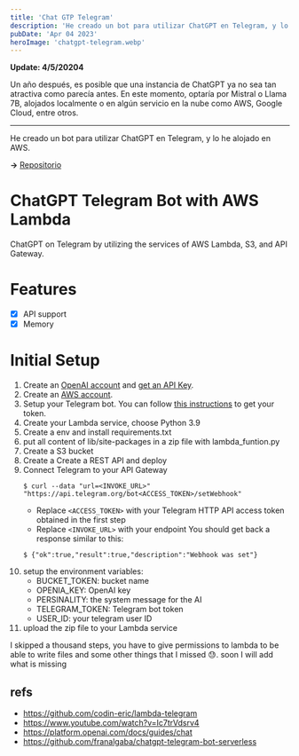 ```yaml
---
title: 'Chat GTP Telegram'
description: 'He creado un bot para utilizar ChatGPT en Telegram, y lo he alojado en AWS'
pubDate: 'Apr 04 2023'
heroImage: 'chatgpt-telegram.webp'
---
```


**Update: 4/5/20204**

Un año después, es posible que una instancia de ChatGPT ya no sea tan atractiva como parecía antes. En este momento, optaría por Mistral o Llama 7B, alojados localmente o en algún servicio en la nube como AWS, Google Cloud, entre otros.

---

He creado un bot para utilizar ChatGPT en Telegram, y lo he alojado en AWS.

**->** [Repositorio](https://github.com/Alvi-alvarez/ChatGPT-Telegram-Bot-with-AWS-Lambda)

# ChatGPT Telegram Bot with AWS Lambda

ChatGPT on Telegram by utilizing the services of AWS Lambda, S3, and API Gateway.

# Features

- [X] API support
- [X] Memory

# Initial Setup

1. Create an [OpenAI account](https://openai.com/api/) and [get an API Key](https://platform.openai.com/account/api-keys).
2. Create an [AWS account](https://aws.amazon.com/es/).
3. Setup your Telegram bot. You can follow [this instructions](https://core.telegram.org/bots/tutorial#obtain-your-bot-token) to get your token.
4. Create your Lambda service, choose Python 3.9
5. Create a env and install requirements.txt
5. put all content of lib/site-packages in a zip file with lambda_funtion.py
6. Create a S3 bucket
7. Create a Create a REST API and deploy
8. Connect Telegram to your API Gateway
    ```
    $ curl --data "url=<INVOKE_URL>" "https://api.telegram.org/bot<ACCESS_TOKEN>/setWebhook"
    ```
    - Replace `<ACCESS_TOKEN>` with your Telegram HTTP API access token obtained in the first step
    - Replace `<INVOKE_URL>` with your endpoint
    You should get back a response similar to this:
    ```
    $ {"ok":true,"result":true,"description":"Webhook was set"}
    ```
9. setup the environment variables:
    - BUCKET_TOKEN: bucket name
    - OPENIA_KEY: OpenAI key
    - PERSINALITY: the system message for the AI
    - TELEGRAM_TOKEN: Telegram bot token
    - USER_ID: your telegram user ID
10. upload the zip file to your Lambda service

I skipped a thousand steps, you have to give permissions to lambda to be able to write files and some other things that I missed :sweat:.
soon I will add what is missing

## refs
- https://github.com/codin-eric/lambda-telegram
- https://www.youtube.com/watch?v=Ic7trVdsrv4
- https://platform.openai.com/docs/guides/chat
- https://github.com/franalgaba/chatgpt-telegram-bot-serverless